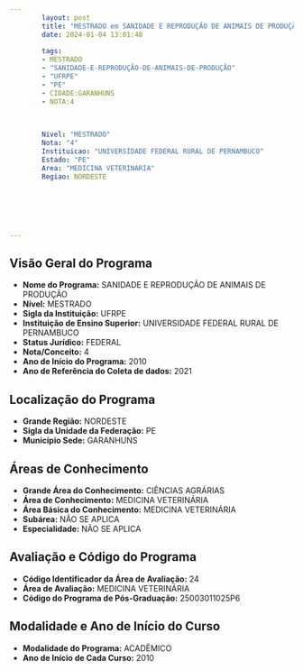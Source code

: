 ```yaml
---
        layout: post
        title: "MESTRADO em SANIDADE E REPRODUÇÃO DE ANIMAIS DE PRODUÇÃO na UFRPE  "
        date: 2024-01-04 13:01:48
     
        tags:
        - MESTRADO
        - "SANIDADE-E-REPRODUÇÃO-DE-ANIMAIS-DE-PRODUÇÃO"
        - "UFRPE"
        - "PE"
        - CIDADE:GARANHUNS
        - NOTA:4
        
       

        Nivel: "MESTRADO"
        Nota: "4"
        Instituicao: "UNIVERSIDADE FEDERAL RURAL DE PERNAMBUCO"
        Estado: "PE"
        Area: "MEDICINA VETERINÁRIA"
        Regiao: NORDESTE
        
        
        
        
        
        
---
```

## Visão Geral do Programa
- **Nome do Programa:** SANIDADE E REPRODUÇÃO DE ANIMAIS DE PRODUÇÃO
- **Nível:** MESTRADO
- **Sigla da Instituição:** UFRPE
- **Instituição de Ensino Superior:** UNIVERSIDADE FEDERAL RURAL DE PERNAMBUCO
- **Status Jurídico:** FEDERAL
- **Nota/Conceito:** 4
- **Ano de Início do Programa:** 2010
- **Ano de Referência do Coleta de dados:** 2021

## Localização do Programa
- **Grande Região:** NORDESTE
- **Sigla da Unidade da Federação:** PE
- **Município Sede:** GARANHUNS

## Áreas de Conhecimento
- **Grande Área do Conhecimento:** CIÊNCIAS AGRÁRIAS
- **Área de Conhecimento:** MEDICINA VETERINÁRIA
- **Área Básica do Conhecimento:** MEDICINA VETERINÁRIA
- **Subárea:** NÃO SE APLICA
- **Especialidade:** NÃO SE APLICA

## Avaliação e Código do Programa
- **Código Identificador da Área de Avaliação:** 24
- **Área de Avaliação:** MEDICINA VETERINÁRIA
- **Código do Programa de Pós-Graduação:** 25003011025P6


## Modalidade e Ano de Início do Curso
- **Modalidade do Programa:** ACADÊMICO
- **Ano de Início de Cada Curso:** 2010
